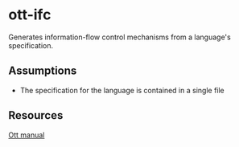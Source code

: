 # ott-ifc
Generates information-flow control mechanisms from a language's specification.

## Assumptions
 - The specification for the language is contained in a single file

## Resources
[Ott manual](https://www.cl.cam.ac.uk/~pes20/ott/ott_manual_0.25.pdf)
